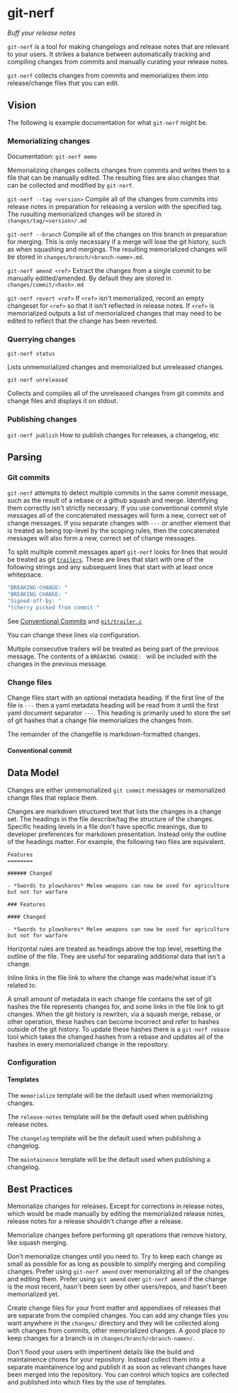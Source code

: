 # git-nerf

*Buff your release notes*

`git-nerf` is a tool for making changelogs and release notes that are relevant to your users. It strikes a balance between automatically tracking and compiling changes from commits and manually curating your release notes.

`git-nerf` collects changes from commits and memorializes them into release/change files that you can edit. 

## Vision

The following is example documentation for what `git-nerf` might be.

### Memorializing changes

Documentation: `git-nerf memo`

Memorializing changes collects changes from commits and writes them to a file that can be manually edited. The resulting files are also changes that can be collected and modified by `git-nerf`.

`git-nerf --tag <version>`
Compile all of the changes from commits into release notes in preparation for releasing a version with the specified tag. The rusulting memorialized changes will be stored in `changes/tag/<version>/.md`

`git-nerf --branch`
Compile all of the changes on this branch in preparation for merging. This is only necessary if a merge will lose the git history, such as when squashing and mergings. The resulting memorialized changes will be stored in `changes/branch/<branch-name>.md`.

`git-nerf amend <ref>`
Extract the changes from a single commit to be manually editted/amended. By default they are stored in `changes/commit/<hash>.md`

`git-nerf revert <ref>`
If `<ref>` isn't memorialized, record an empty changeset for `<ref>` so that it isn't reflected in release notes. If `<ref>` is memorialized outputs a list of memorialized changes that may need to be edited to reflect that the change has been reverted.

### Querrying changes

`git-nerf status`

Lists unmemorialized changes and memorialized but unreleased changes.

`git-nerf unreleased`

Collects and compiles all of the unreleased changes from git commits and change files and displays it on stdout.

### Publishing changes

`git-nerf publish`
How to publish changes for releases, a changelog, etc

## Parsing

### Git commits

`git-nerf` attempts to detect multiple commits in the same commit message, such as the result of a rebase or a github squash and merge. Identifying them correctly isn't strictly necessary. If you use conventional commit style messages all of the concatenated messages will form a new, correct set of change messages. If you separate changes with `---` or another element that is treated as being top-level by the scoping rules, then the concatenated messages will also form a new, correct set of change messages.

To split multiple commit messages apart `git-nerf` looks for lines that would be treated as git [`trailers`](https://git-scm.com/docs/git-interpret-trailers). These are lines that start with one of the following strings and any subsequent lines that start with at least once whitepsace.

```c
"BREAKING-CHANGE: "
"BREAKING CHANGE: "
"Signed-off-by: "
"(cherry picked from commit "
```
See [Conventional Commits](https://www.conventionalcommits.org/en/v1.0.0/) and [`git/trailer.c`](https://github.com/git/git/blob/ae3196a5ea84a9e88991d576020cf66512487088/trailer.c#L51)

You can change these lines via configuration. 

Multiple consecutive trailers will be treated as being part of the previous message. The contents of a `BREAKING CHANGE: ` will be included with the changes in the previous message.

### Change files

Change files start with an optional metadata heading. If the first line of the file is `---` then a yaml metadata heading will be read from it until the first yaml document separator `---`. This heading is primarily used to store the set of git hashes that a change file memorializes the changes from.

The remainder of the changefile is markdown-formatted changes.

#### Conventional commit

## Data Model

Changes are either unmemorialized `git commit` messages or memorialized change files that replace them.

Changes are markdown structured text that lists the changes in a change set. The headings in the file describe/tag the structure of the changes. Specific heading levels in a file don't have specific meanings, due to developer preferences for markdown presentation. Instead only the outline of the headings matter. For example, the following two files are equivalent.

```
Features
========

###### Changed

- *Swords to plowshares* Melee weapons can now be used for agriculture but not for warfare
```

```
### Features

#### Changed

- *Swords to plowshares* Melee weapons can now be used for agriculture but not for warfare
```

Horizontal rules are treated as headings above the top level, resetting the outline of the file. They are useful for separating additional data that isn't a change.

Inline links in the file link to where the change was made/what issue it's related to. 

A small amount of metadata in each change file contains the set of git hashes the file represents changes for, and some links in the file link to git changes. When the git history is rewriten, via a squash merge, rebase, or other operation, these hashes can become incorrect and refer to hashes outside of the git history. To update these hashes there is a `git-nerf rebase` tool which takes the changed hashes from a rebase and updates all of the hashes in every memorialized change in the repository.

### Configuration

#### Templates

The `memorialize` template will be the default used when memorializing changes.

The `release-notes` template will be the default used when publishing release notes.

The `changelog` template will be the default used when publishing a changelog.

The `maintainence` template will be the default used when publishing a changelog.

## Best Practices

Memorialize changes for releases. Except for corrections in release notes, which would be made manually by editing the memorialized release notes, release notes for a release shouldn't change after a release.

Memorialize changes before performing git operations that remove history, like squash merging.

Don't memorialize changes until you need to. Try to keep each change as small as possible for as long as possible to simplify merging and compiling changes. Prefer using `git-nerf amend` over memorializing all of the changes and editing them. Prefer using `git amend` over `git-nerf amend` if the change is the most recent, hasn't been seen by other users/repos, and hasn't been memorialized yet.

Create change files for your front matter and appendixes of releases that are separate from the compiled changes. You can add any change files you want anywhere in the `changes/` directory and they will be collected along with changes from commits, other memorialized changes. A good place to keep changes for a branch is in `changes/branch/<branch-name>/`.

Don't flood your users with impertinent details like the build and maintainence chores for your repository. Instead collect them into a separate maintainence log and publish it as soon as relevant changes have been merged into the repository. You can control which topics are collected and published into which files by the use of templates.

